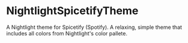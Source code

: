 # NightlightSpicetifyTheme
A Nightlight theme for Spicetify (Spotify). A relaxing, simple theme that includes all colors from Nightlight's color pallete.
